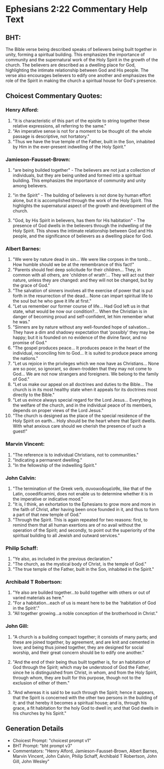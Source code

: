# Ephesians 2:22 Commentary Help Text

## BHT:
The Bible verse being described speaks of believers being built together in unity, forming a spiritual building. This emphasizes the importance of community and the supernatural work of the Holy Spirit in the growth of the church. The believers are described as a dwelling place for God, highlighting the intimate relationship between God and His people. The verse also encourages believers to edify one another and emphasizes the role of the Spirit in making the church a spiritual house for God's presence.

## Choicest Commentary Quotes:
### Henry Alford:
1. "It is characteristic of this part of the epistle to string together these relative expressions, all referring to the same."
2. "An imperative sense is not for a moment to be thought of: the whole passage is descriptive, not hortatory."
3. "Thus we have the true temple of the Father, built in the Son, inhabited by Him in the ever-present indwelling of the Holy Spirit."

### Jamieson-Fausset-Brown:
1. "are being builded together" - The believers are not just a collection of individuals, but they are being united and formed into a spiritual building. This emphasizes the importance of community and unity among believers.

2. "in the Spirit" - The building of believers is not done by human effort alone, but it is accomplished through the work of the Holy Spirit. This highlights the supernatural aspect of the growth and development of the church.

3. "God, by His Spirit in believers, has them for His habitation" - The presence of God dwells in the believers through the indwelling of the Holy Spirit. This shows the intimate relationship between God and His people, and the significance of believers as a dwelling place for God.

### Albert Barnes:
1. "We were by nature dead in sin... We were like corpses in the tomb... How humble should we be at the remembrance of this fact!"
2. "Parents should feel deep solicitude for their children... They, in common with all others, are 'children of wrath'... They will act out their nature, unless they are changed: and they will not be changed, but by the grace of God."
3. "The salvation of sinners involves all the exercise of power that is put forth in the resurrection of the dead... None can impart spiritual life to the soul but he who gave it life at first."
4. "Let us remember our former course of life... Had God left us in that state, what would be now our condition?... When the Christian is in danger of becoming proud and self-confident, let him remember what he was."
5. "Sinners are by nature without any well-founded hope of salvation... They have a dim and shadowy expectation that 'possibly' they may be happy; but it is founded on no evidence of the divine favor, and no promise of God."
6. "The gospel produces peace... It produces peace in the heart of the individual, reconciling him to God... It is suited to produce peace among the nations."
7. "Let us rejoice in the privileges which we now have as Christians... None are so poor, so ignorant, so down-trodden that they may not come to God... We are not now strangers and foreigners. We belong to the family of God."
8. "Let us make our appeal on all doctrines and duties to the Bible... The church is in its most healthy state when it appeals for its doctrines most directly to the Bible."
9. "Let us evince always special regard for the Lord Jesus... Everything in the welfare of the church, and in the individual peace of its members, depends on proper views of the Lord Jesus."
10. "The church is designed as the place of the special residence of the Holy Spirit on earth... Holy should be the heart where that Spirit dwells. With what anxious care should we cherish the presence of such a guest!"

### Marvin Vincent:
1. "The reference is to individual Christians, not to communities."
2. "Indicating a permanent dwelling."
3. "In the fellowship of the indwelling Spirit."

### John Calvin:
1. "The termination of the Greek verb, συνοικοδομεῖσθε, like that of the Latin, cooedificamini, does not enable us to determine whether it is in the imperative or indicative mood."
2. "It is, I think, an exhortation to the Ephesians to grow more and more in the faith of Christ, after having been once founded in it, and thus to form a part of that new temple of God."
3. "Through the Spirit. This is again repeated for two reasons: first, to remind them that all human exertions are of no avail without the operation of the Spirit; and secondly, to point out the superiority of the spiritual building to all Jewish and outward services."

### Philip Schaff:
1. "Ye also, as included in the previous declaration."
2. "The church, as the mystical body of Christ, is the temple of God."
3. "The true temple of the Father, built in the Son, inhabited in the Spirit."

### Archibald T Robertson:
1. "Ye also are builded together...to build together with others or out of varied materials as here." 
2. "For a habitation...each of us is meant here to be the 'habitation of God in the Spirit'." 
3. "All together growing...a noble conception of the brotherhood in Christ."

### John Gill:
1. "A church is a building compact together; it consists of many parts; and these are joined together, by agreement, and are knit and cemented in love; and being thus joined together, they are designed for social worship, and their great concern should be to edify one another."

2. "And the end of their being thus built together is, for an habitation of God through the Spirit; which may be understood of God the Father, since he is distinguished from Christ, in whom, and from the Holy Spirit, through whom, they are built for this purpose, though not to the exclusion of either of them."

3. "And whereas it is said to be such through the Spirit; hence it appears, that the Spirit is concerned with the other two persons in the building of it; and that hereby it becomes a spiritual house; and is, through his grace, a fit habitation for the holy God to dwell in; and that God dwells in his churches by his Spirit."


## Generation Details
- Choicest Prompt: "choicest prompt v1"
- BHT Prompt: "bht prompt v3"
- Commentators: "Henry Alford, Jamieson-Fausset-Brown, Albert Barnes, Marvin Vincent, John Calvin, Philip Schaff, Archibald T Robertson, John Gill, John Wesley"
